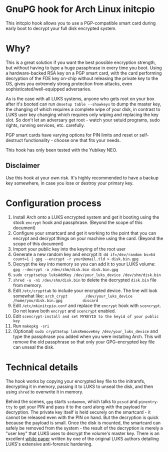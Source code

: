 # GnuPG hook for Arch Linux initcpio

This initcpio hook allows you to use a PGP-compatible smart card during early boot to decrypt your full disk encrypted system.

# Why?

This is a great solution if you want the best possible encryption strength, but without having to type a huge passphrase in every time you boot. Using a hardware-backed RSA key on a PGP smart card, with the card performing decryption of the FDE key on-chip without releasing the private key to the OS, gives you extremely strong protection from attacks, even sophisticated/well-equipped adversaries.

As is the case with all LUKS systems, anyone who gets root on your box after it's booted can run `dmsetup table --showkeys` to dump the master key, the changing of which requires a complete wipe of your disk, in contrast to LUKS user key changing which requires only wiping and replacing the key slot. So don't let an adversary get root - watch your setuid programs, sudo rights, running services, etc. carefully.

PGP smart cards have varying options for PIN limits and reset or self-destruct functionality - choose one that fits your needs.

This hook has only been tested with the Yubikey NEO.

## Disclaimer

Use this hook at your own risk. It's highly recommended to have a backup key somewhere, in case you lose or destroy your primary key.

# Configuration process

1. Install Arch onto a LUKS encrypted system and get it booting using the stock `encrypt` hook and passphrase. (Beyond the scope of this document)
1. Configure your smartcard and get it working to the point that you can encrypt and decrypt things on your machine using the card. (Beyond the scope of this document)
1. Import your public key into the keyring of the root user
1. Generate a new random key and encrypt it: `dd if=/dev/random bs=64 count=1 | gpg --encrypt -r your@email.tld > disk.bin.gpg`
1. Decrypt the key into memory so you can add it to your LUKS volume: `gpg --decrypt -o /dev/shm/disk.bin disk.bin.gpg`
1. `sudo cryptsetup luksAddKey /dev/your_luks_device /dev/shm/disk.bin`
1. `shred -u -n1 /dev/shm/disk.bin` to delete the decrypted `disk.bin` file from memory.
1. Edit `/etc/crypttab` to include your encrypted device. The line will look somewhat like:
   `arch_crypt        /dev/your_luks_device               /home/you/disk.bin.gpg         discard`
1. Edit `/etc/mkinitcpio.conf` and replace the `encrypt` hook with `scencrypt`. Do not leave both `encrypt` and `scencrypt` enabled.
1. Edit `scencrypt-install and set MYKEYID to the keyid of your public key`
1. Run `makepkg -sri`
1. (Optional) `sudo cryptSetup luksRemoveKey /dev/your_luks_device` and type the passphrase you added when you were installing Arch. This will remove the old passphrase so that only your GPG-encrypted key file can unseal the disk.

# Technical details

The hook works by copying your encrypted key file to the initramfs, decrypting it in memory, passing it to LUKS to unseal the disk, and then using `shred` to overwrite it in memory.

Behind the scenes, `gpg` starts `scdaemon`, which talks to `pcscd` and `pinentry-tty` to get your PIN and pass it to the card along with the payload for decryption. The private key itself is held securely on the smartcard - it cannot be released even with the PIN on hand. But the decryption is quick because the payload is small. Once the disk is mounted, the smartcard can safely be removed from the system - the result of the decryption is merely a "user key" that LUKS uses to decrypt the volume's master key. There is an excellent [white paper](http://clemens.endorphin.org/nmihde/nmihde-A4-ds.pdf) written by one of the original LUKS authors detailing LUKS's extensive anti-forensic hardening.


